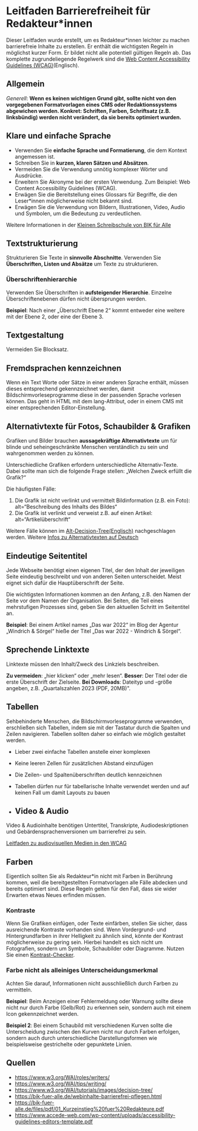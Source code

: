 # Leitfaden Barrierefreiheit für Redakteur*innen

Dieser Leitfaden wurde erstellt, um es Redakteur*innen leichter zu machen barrierefreie Inhalte zu erstellen. Er enthält die wichtigsten Regeln in möglichst kurzer Form. Er bildet nicht alle potentiell gültigen Regeln ab. Das komplette zugrundeliegende Regelwerk sind die [Web Content Accessibility Guidelines (WCAG)](https://www.w3.org/WAI/WCAG22/quickref/?versions=2.2)(Englisch).

## Allgemein

*Generell*: **Wenn es keinen wichtigen Grund gibt, sollte nicht von den vorgegebenen Formatvorlagen eines CMS oder Redaktionssystems abgewichen werden. Konkret: Schriften, Farben, Schriftsatz (z.B. linksbündig) werden nicht verändert, da sie bereits optimiert wurden.**

##  Klare und einfache Sprache

* Verwenden Sie **einfache Sprache und Formatierung**, die dem Kontext angemessen ist.
* Schreiben Sie in **kurzen, klaren Sätzen und Absätzen**.
* Vermeiden Sie die Verwendung unnötig komplexer Wörter und Ausdrücke.
* Erweitern Sie Akronyme bei der ersten Verwendung. Zum Beispiel: Web Content Accessibility Guidelines (WCAG).
* Erwägen Sie die Bereitstellung eines Glossars für Begriffe, die den Leser*innen möglicherweise nicht bekannt sind.
* Erwägen Sie die Verwendung von Bildern, Illustrationen, Video, Audio und Symbolen, um die Bedeutung zu verdeutlichen.

Weitere Informationen in der [Kleinen Schreibschule von BIK für Alle](https://bik-fuer-alle.de/kleine-schreibschule.html)


## Textstrukturierung

Strukturieren Sie Texte in **sinnvolle Abschnitte**.
Verwenden Sie **Überschriften, Listen und Absätze** um Texte zu strukturieren.

### Überschriftenhierarchie

Verwenden Sie Überschriften in **aufsteigender Hierarchie**. Einzelne Überschriftenebenen dürfen nicht übersprungen werden.

**Beispiel**: Nach einer „Überschrift Ebene 2“ kommt entweder eine weitere mit der Ebene 2, oder eine der Ebene 3.


## Textgestaltung
Vermeiden Sie Blocksatz.

## Fremdsprachen kennzeichnen

Wenn ein Text Worte oder Sätze in einer anderen Sprache enthält, müssen dieses entsprechend gekennzeichnet werden, damit Bildschirmvorleseprogramme diese in der passenden Sprache vorlesen können. Das geht in HTML mit dem lang-Attribut, oder in einem CMS mit einer entsprechenden Editor-Einstellung.

## Alternativtexte für Fotos, Schaubilder & Grafiken

Grafiken und Bilder brauchen **aussagekräftige Alternativtexte** um für blinde und seheingeschränkte Menschen verständlich zu sein und wahrgenommen werden zu können.

Unterschiedliche Grafiken erfordern unterschiedliche Alternativ-Texte. Dabei sollte man sich die folgende Frage stellen: „Welchen Zweck erfüllt die Grafik?“

Die häufigsten Fälle:
1. Die Grafik ist nicht verlinkt und vermittelt Bildinformation (z.B. ein Foto): alt=“Beschreibung des Inhalts des Bildes“
2. Die Grafik ist verlinkt und verweist z.B. auf einen Artikel: alt=“Artikelüberschrift“

Weitere Fälle können im [Alt-Decision-Tree(Englisch)](https://www.w3.org/WAI/tutorials/images/decision-tree/) nachgeschlagen werden. Weitere [Infos zu Alternativtexten auf Deutsch](https://bik-fuer-alle.de/alternativtexte-fuer-grafiken.html)

## Eindeutige Seitentitel

Jede Webseite benötigt einen eigenen Titel, der den Inhalt der jeweiligen Seite eindeutig beschreibt und von anderen Seiten unterscheidet. Meist eignet sich dafür die Hauptüberschrift der Seite.

Die wichtigsten Informationen kommen an den Anfang, z.B. den Namen der Seite vor dem Namen der Organisation. Bei Seiten, die Teil eines mehrstufigen Prozesses sind, geben Sie den aktuellen Schritt im Seitentitel an.

**Beispiel**: Bei einem Artikel names „Das war 2022“ im Blog der Agentur „Windrich & Sörgel“ hieße der Titel „Das war 2022 - Windrich & Sörgel“.

## Sprechende Linktexte

Linktexte müssen den Inhalt/Zweck des Linkziels beschreiben.

**Zu vermeiden**: „hier klicken“ oder „mehr lesen“.
**Besser**: Der Titel oder die erste Überschrift der Zielseite.
**Bei Downloads**: Dateityp und -größe angeben, z.B. „Quartalszahlen 2023 (PDF, 20MB)".

## Tabellen
Sehbehinderte Menschen, die Bildschirmvorleseprogramme verwenden, erschließen sich Tabellen, indem sie mit der Tastatur durch die Spalten und Zeilen navigieren.
Tabellen sollten daher so einfach wie möglich gestaltet werden.
* Lieber zwei einfache Tabellen anstelle einer komplexen
* Keine leeren Zellen für zusätzlichen Abstand einzufügen
* Die Zeilen- und Spaltenüberschriften deutlich kennzeichnen
* Tabellen dürfen nur für tabellarische Inhalte verwendet werden und auf keinen Fall um damit Layouts zu bauen

* ## Video & Audio

Video & Audioinhalte benötigen Untertitel, Transkripte, Audiodeskriptionen und Gebärdensprachenversionen um barrierefrei zu sein.

[Leitfaden zu audiovisuellen Medien in den WCAG](https://www.w3.org/WAI/media/av/)

## Farben
Eigentlich sollten Sie als Redakteur*in nicht mit Farben in Berührung kommen, weil die bereitgestellten Formatvorlagen alle Fälle abdecken und bereits optimiert sind. Diese Regeln gelten für den Fall, dass sie wider Erwarten etwas Neues erfinden müssen.

### Kontraste

Wenn Sie Grafiken einfügen, oder Texte einfärben, stellen Sie sicher, dass ausreichende Kontraste vorhanden sind. Wenn Vordergrund- und Hintergrundfarben in ihrer Helligkeit zu ähnlich sind, könnte der Kontrast möglicherweise zu gering sein. Hierbei handelt es sich nicht um Fotografien, sondern um Symbole, Schaubilder oder Diagramme. Nutzen Sie einen [Kontrast-Checker](https://contrast-ratio.org).

### Farbe nicht als alleiniges Unterscheidungsmerkmal

Achten Sie darauf, Informationen nicht ausschließlich durch Farben zu vermitteln.

**Beispiel**: Beim Anzeigen einer Fehlermeldung oder Warnung sollte diese nicht nur durch Farbe (Gelb/Rot) zu erkennen sein, sondern auch mit einem Icon gekennzeichnet werden.

**Beispiel 2**: Bei einem Schaubild mit verschiedenen Kurven sollte die Unterscheidung zwischen den Kurven nicht nur durch Farben erfolgen, sondern auch durch unterschiedliche Darstellungsformen wie beispielsweise gestrichelte oder gepunktete Linien.


## Quellen

* https://www.w3.org/WAI/roles/writers/
* https://www.w3.org/WAI/tips/writing/
* https://www.w3.org/WAI/tutorials/images/decision-tree/
* https://bik-fuer-alle.de/webinhalte-barrierefrei-pflegen.html
* https://bik-fuer-alle.de/files/pdf/01_Kurzeinstieg%20fuer%20Redakteure.pdf
* https://www.accede-web.com/wp-content/uploads/accessibility-guidelines-editors-template.pdf
